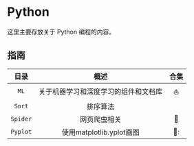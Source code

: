 # Python

这里主要存放关于 Python 编程的内容。

## 指南

|   目录   |                 概述                 |    合集    |
| :------: | :----------------------------------: | :--------: |
|   `ML`   | 关于机器学习和深度学习的组件和文档库 | :sailboat: |
|  `Sort`  |               排序算法               |            |
| `Spider` |             网页爬虫相关             |   :lion:   |
| `Pyplot` |             使用matplotlib.yplot画图     |   🌲:   |
